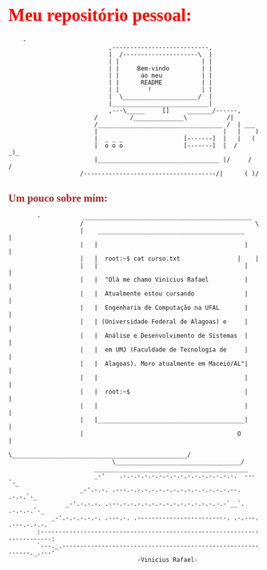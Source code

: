 <h1 style="font-family:Didot; color:red; font-size:35px">Meu repositório pessoal:</h1>

    
        -
                                ,---------------------------,
                                |  /---------------------\  |
                                | |                       | |
                                | |     Bem-vindo         | |
                                | |      ao meu           | |
                                | |      README           | |
                                | |        !              | |
                                |  \_____________________/  |
                                |___________________________|
                                ,---\_____     []     _______/------,
                            /         /______________\           /|
                            /___________________________________ /  | ___
                            |                                   |   |    )
                            |  _ _ _                 [-------]  |   |   (
                            |  o o o                 [-------]  |  /    _)_
                            |__________________________________ |/     /  /
                        /-------------------------------------/|      ( )/
  


<h2 style="font-family:Didot; color:brown">Um pouco sobre mim:</h2>



            -            _______________________________________________   
                        /                                                \
                        |    _________________________________________     |
                        |   |                                         |    |
                        |   |  root:~$ cat curso.txt                |    |
                        |   |                                         |    |
                        |   |  "Olá me chamo Vinicius Rafael          |    |
                        |   |  Atualmente estou cursando              |    |
                        |   |  Engenharia de Computação na UFAL       |    |
                        |   | (Universidade Federal de Alagoas) e     |    |
                        |   |  Análise e Desenvolvimento de Sistemas  |    |
                        |   |  em UMJ (Faculdade de Tecnología de     |    |
                        |   |  Alagoas). Moro atualmente em Maceió/AL"|    |
                        |   |                                         |    |
                        |   |  root:~$                                |    |
                        |   |                                         |    |
                        |   |_________________________________________|    |
                        |                                           O      |
                        \_________________________________________________/
                                 \___________________________________/
                            ___________________________________________
                            _-'    .-.-.-.-.-.-.-.-.-.-.-.-.-.-.-.-.  --- `-_
                        _-'.-.-. .---.-.-.-.-.-.-.-.-.-.-.-.-.-.-.--.  .-.-.`-_
                    _-'.-.-.-. .---.-.-.-.-.-.-.-.-.-.-.-.-.-.-.-`__`. .-.-.-.`-_
                _-'.-.-.-.-.-. .---.-. .-------------------------. .-.---. .---.-.-.-.
            :-------------------------------------------------------------------------:
            `---._.-------------------------------------------------------------._.---'
                                        -Vinicius Rafael-
            

 <!--Todos os ASCII utilizados foram retirados de: https://www.asciiart.eu/ ---!>



